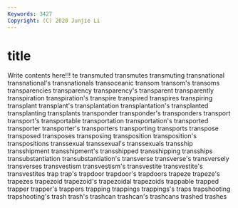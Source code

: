 ```yaml
---
Keywords: 3427
Copyright: (C) 2020 Junjie Li
---
```


# title

Write contents here!!!
te 
transmuted 
transmutes 
transmuting 
transnational 
transnational's 
transnationals
transoceanic 
transom 
transom's 
transoms 
transparencies 
transparency 
transparency's 
transparent 
transparently 
transpiration
transpiration's 
transpire 
transpired 
transpires 
transpiring 
transplant 
transplant's 
transplantation 
transplantation's 
transplanted
transplanting 
transplants 
transponder 
transponder's 
transponders 
transport 
transport's 
transportable 
transportation 
transportation's
transported 
transporter 
transporter's 
transporters 
transporting 
transports 
transpose 
transposed 
transposes 
transposing
transposition 
transposition's 
transpositions 
transsexual 
transsexual's 
transsexuals 
transship 
transshipment 
transshipment's 
transshipped
transshipping 
transships 
transubstantiation 
transubstantiation's 
transverse 
transverse's 
transversely 
transverses 
transvestism 
transvestism's
transvestite 
transvestite's 
transvestites 
trap 
trap's 
trapdoor 
trapdoor's 
trapdoors 
trapeze 
trapeze's
trapezes 
trapezoid 
trapezoid's 
trapezoidal 
trapezoids 
trappable 
trapped 
trapper 
trapper's 
trappers
trapping 
trappings 
trappings's 
traps 
trapshooting 
trapshooting's 
trash 
trash's 
trashcan 
trashcan's
trashcans 
trashed 
trashes 
